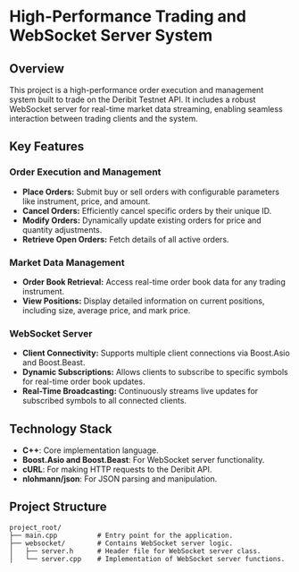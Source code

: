 # High-Performance Trading and WebSocket Server System

## Overview
This project is a high-performance order execution and management system built to trade on the Deribit Testnet API. It includes a robust WebSocket server for real-time market data streaming, enabling seamless interaction between trading clients and the system.

## Key Features

### **Order Execution and Management**
- **Place Orders:** Submit buy or sell orders with configurable parameters like instrument, price, and amount.
- **Cancel Orders:** Efficiently cancel specific orders by their unique ID.
- **Modify Orders:** Dynamically update existing orders for price and quantity adjustments.
- **Retrieve Open Orders:** Fetch details of all active orders.

### **Market Data Management**
- **Order Book Retrieval:** Access real-time order book data for any trading instrument.
- **View Positions:** Display detailed information on current positions, including size, average price, and mark price.

### **WebSocket Server**
- **Client Connectivity:** Supports multiple client connections via Boost.Asio and Boost.Beast.
- **Dynamic Subscriptions:** Allows clients to subscribe to specific symbols for real-time order book updates.
- **Real-Time Broadcasting:** Continuously streams live updates for subscribed symbols to all connected clients.

## Technology Stack
- **C++**: Core implementation language.
- **Boost.Asio and Boost.Beast**: For WebSocket server functionality.
- **cURL**: For making HTTP requests to the Deribit API.
- **nlohmann/json**: For JSON parsing and manipulation.

## Project Structure
```
project_root/
├── main.cpp          # Entry point for the application.
├── websocket/        # Contains WebSocket server logic.
│   ├── server.h      # Header file for WebSocket server class.
│   └── server.cpp    # Implementation of WebSocket server functions.
```

